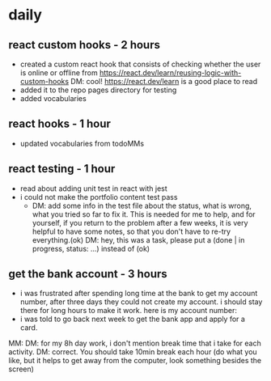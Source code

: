 # daily


## react custom hooks - 2 hours

- created a custom react hook that consists of checking whether the user is online or offline from https://react.dev/learn/reusing-logic-with-custom-hooks DM: cool! https://react.dev/learn is a good place to read
- added it to the repo pages directory for testing
- added vocabularies

## react hooks - 1 hour

- updated vocabularies from todoMMs

## react testing - 1 hour

- read about adding unit test in react with jest
- i could not make the portfolio content test pass
  - DM: add some info in the test file about the status, what is wrong, what you tried so far to fix it. This is needed for me to help, and for yourself, if you return to the problem after a few weeks, it is very helpful to have some notes, so that you don't have to re-try everything.(ok) DM: hey, this was a task, please put a (done | in progress, status: ...) instead of (ok)

## get the bank account - 3 hours

- i was frustrated after spending long time at the bank to get my account number, after three days they could not create my account. i should stay there for long hours to make it work. here is my account number: 
- i was told to go back next week to get the bank app and apply for a card.

MM: DM: for my 8h day work, i don't mention break time that i take for each activity. DM: correct. You should take 10min break each hour (do what you like, but it helps to get away from the computer, look something besides the screen)
